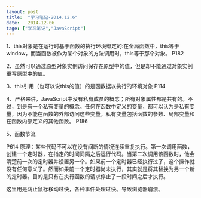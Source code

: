 ```yaml
---
layout: post
title:  "学习笔记-2014.12.6"
date:   2014-12-06 
tage: ["学习笔记","JavaScript"]
---
```


1、this对象是在运行时基于函数的执行环境绑定的:在全局函数中，this等于window，而当函数被作为某个对象的方法调用时，this等于那个对象。
P182

2、虽然可以通过原型对象实例访问保存在原型中的值，但是却不能通过对象实例重写原型中的值。

3、this引用（也可以说this的值）的是函数据以执行的环境对象
P114

4、严格来讲，JavaScript中没有私有成员的概念；所有对象属性都是共有的。不过，到是有一个私有变量的概念。任何在函数中定义的变量，都可以认为是私有变量，因为不能在函数的外部访问这些变量。私有变量包括函数的参数、局部变量和在函数内部定义的其他函数。
P186

5、函数节流

P614
原理：某些代码不可以在没有间断的情况连续重复执行。第一次调用函数，创建一个定时器，在指定的时间间隔之后运行代码。当第二次调用该函数时，他会清楚前一次的定时器并设置另一个。如果前一个定时器已经执行过了，这个操作就没有任何意义了。然而如果前一个定时器尚未执行，其实就是将其替换为另一个新的定时器。目的是只有在执行函数的请求停止了一段时间之后才执行。


这里用是防止鼠标移动过快，各种事件处理过快。导致浏览器崩溃。
